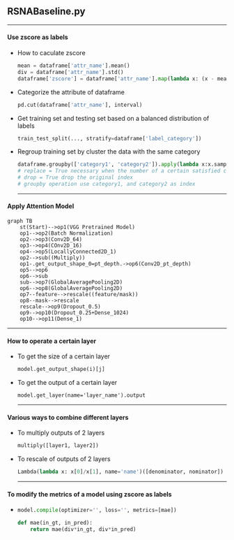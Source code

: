 ## RSNABaseline.py

***

#### Use zscore as labels

* How to caculate zscore

  ```py
  mean = dataframe['attr_name'].mean()
  div = dataframe['attr_name'].std()
  dataframe['zscore'] = dataframe['attr_name'].map(lambda x: (x - mean)/div)
  ```

* Categorize the attribute of dataframe

  ```python
  pd.cut(dataframe['attr_name'], interval)
  ```

* Get training set and testing set based on a balanced distribution of labels

  ```python
  train_test_split(..., stratify=dataframe['label_category'])
  ```

* Regroup training set by cluster the data with the same category

  ```python
  dataframe.groupby(['category1', 'category2']).apply(lambda x:x.sample(n, replace=True)).reset_index(drop=True)
  # replace = True necessary when the number of a certain satisfied category is less than n.
  # drop = True drop the original index
  # groupby operation use category1, and category2 as index
  ```

  ***

#### Apply Attention Model

```mermaid
graph TB
	st(Start)-->op1(VGG Pretrained Model)
	op1-->op2(Batch Normalization)
	op2-->op3(Conv2D_64)
	op3-->op4(COnv2D_16)
	op4-->op5(LocallyConnected2D_1)
	op2-->sub((Multiply))
	op1-.get_output_shape_0=pt_depth.->op6(Conv2D_pt_depth)
	op5-->op6
	op6-->sub
	sub-->op7(GlobalAveragePooling2D)
	op6-->op8(GlobalAveragePooling2D)
	op7--feature-->rescale((feature/mask))
	op8--mask-->rescale
	rescale-->op9(Dropout_0.5)
	op9-->op10(Dropout_0.25+Dense_1024)
	op10-->op11(Dense_1)
```

***

#### How to operate a certain layer

* To get the size of a certain layer

  ```python
  model.get_output_shape(i)[j]
  ```

* To get the output of a certain layer

  ```pyt
  model.get_layer(name='layer_name').output
  ```

  ***

#### Various ways to combine different layers

* To multiply outputs of 2 layers

  ```python
  multiply([layer1, layer2])
  ```

* To rescale of outputs of 2 layers

  ```py
  Lambda(lambda x: x[0]/x[1], name='name')([denominator, nominator])
  ```

  ***

#### To modify the metrics of a model using zscore as labels

* ```python
  model.compile(optimizer='', loss='', metrics=[mae])
  
  def mae(in_gt, in_pred):
      return mae(div*in_gt, div*in_pred)
  ```

  

